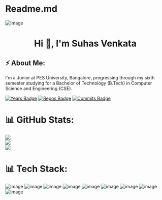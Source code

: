 # Readme.md

![image](https://github.com/user-attachments/assets/16d94f1a-6aba-4e75-ad3e-6f85e23f13d3)


<h1 align="center">Hi 👋, I'm Suhas Venkata</h1>

## ⚡️ About Me:
I'm a Junior at PES University, Bangalore, progressing through my sixth semester studying for a Bachelor of Technology (B.Tech) in Computer Science and Engineering (CSE).

[![Years Badge](https://badges.pufler.dev/years/sUhAs1011)](https://badges.pufler.dev) 
[![Repos Badge](https://badges.pufler.dev/repos/sUhAs1011)](https://badges.pufler.dev)
[![Commits Badge](https://badges.pufler.dev/commits/monthly/sUhAs1011)](https://badges.pufler.dev)


# 📊 GitHub Stats:
![](https://github-readme-stats.vercel.app/api?username=sUhAs1011&theme=dark&hide_border=true&include_all_commits=true&count_private=true)<br/>
![](https://github-readme-streak-stats.herokuapp.com/?user=sUhAs1011&theme=dark&hide_border=true)<br/>
![](https://github-readme-stats.vercel.app/api/top-langs/?username=sUhAs1011&theme=dark&hide_border=true&include_all_commits=true&count_private=true&layout=compact)

# 📊 Tech Stack:
![image](https://github.com/user-attachments/assets/8eea464a-90b1-4fb6-9131-89c504da2b73)
![image](https://github.com/user-attachments/assets/e9b16932-db90-4967-8839-0fd478424c0a)
![image](https://github.com/user-attachments/assets/92c8d409-9d1e-4ab7-a4f4-7f272af19136)
![image](https://github.com/user-attachments/assets/49cd1466-e568-48ac-8939-fa84582e9aaa)
![image](https://github.com/user-attachments/assets/922c1355-5f11-4e8f-9465-85d63fd96e8b)
![image](https://github.com/user-attachments/assets/b98b19f9-8a0d-41c1-8cd4-0d88c5b9ff20)
![image](https://github.com/user-attachments/assets/aa4d7d32-eafe-4407-abff-a365de140eac)
![image](https://github.com/user-attachments/assets/5b289bc0-40bc-4b98-a6aa-ae1a97589191)
![image](https://github.com/user-attachments/assets/11385a74-2e0c-438a-972d-828c32674ea0)









